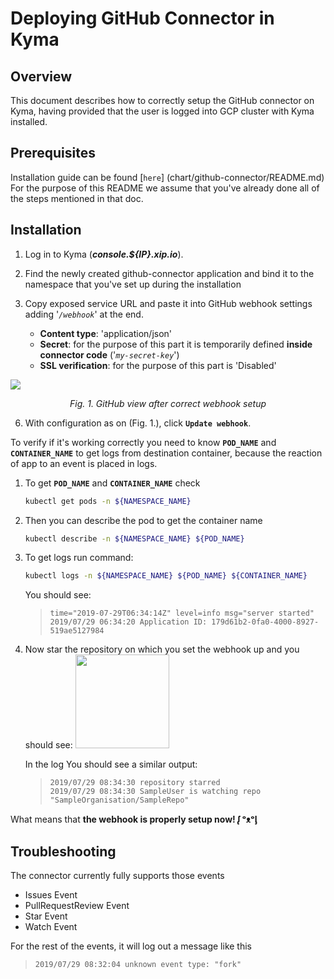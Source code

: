 Deploying GitHub Connector in Kyma 
=====
## Overview
This document describes how to correctly setup the GitHub connector on Kyma, having provided that the user is logged into GCP cluster with Kyma installed.

## Prerequisites
Installation guide can be found [`here`] (chart/github-connector/README.md)
For the purpose of this README we assume that you've already done all of the steps mentioned in that doc.

## Installation
1. Log in to Kyma (***console.${IP}.xip.io***).
2. Find the newly created github-connector application and bind it to the namespace that you've set up during the installation 
3. Copy exposed service URL and paste it into GitHub webhook settings adding '*`/webhook`*' at the end.

	- **Content type**: 'application/json'
	- **Secret**: for the purpose of this part it is temporarily defined **inside connector code** ('*`my-secret-key`*')
	- **SSL verification**: for the purpose of this part is 'Disabled'

![](https://i.imgur.com/wZB67Gj.png)
<div style="text-align: center"><i> Fig. 1. GitHub view after correct webhook setup </i></div></>

6. With configuration as on (Fig. 1.), click **`Update webhook`**.

To verify if it's working correctly you need to know **`POD_NAME`** and **`CONTAINER_NAME`** to get logs from destination container, because the reaction of app to an event is placed in logs.

1. To get **`POD_NAME`** and **`CONTAINER_NAME`** check
	```sh 
	kubectl get pods -n ${NAMESPACE_NAME}
	```

2. Then you can describe the pod to get the container name 
	```sh
	kubectl describe -n ${NAMESPACE_NAME} ${POD_NAME}
	```

3. To get logs run command:
	```sh
	kubectl logs -n ${NAMESPACE_NAME} ${POD_NAME} ${CONTAINER_NAME}
	```

	You should see:
    > ```
	> time="2019-07-29T06:34:14Z" level=info msg="server started"
    > 2019/07/29 06:34:20 Application ID: 179d61b2-0fa0-4000-8927-519ae5127984
	> ```

4. Now star the repository on which you set the webhook up and you should see:
	<img src="https://imgur.com/ay7T5Qc.png" width="150"/>

	In the log You should see a similar output:
	> ```
	> 2019/07/29 08:34:30 repository starred
    > 2019/07/29 08:34:30 SampleUser is watching repo "SampleOrganisation/SampleRepo"
	> ```

What means that **the webhook is properly setup now! ᶘ ᵒᴥᵒᶅ**

## Troubleshooting
The connector currently fully supports those events 
* Issues Event
* PullRequestReview Event
* Star Event
* Watch Event

For the rest of the events, it will log out a message like this
> ```
> 2019/07/29 08:32:04 unknown event type: "fork"
> ```
